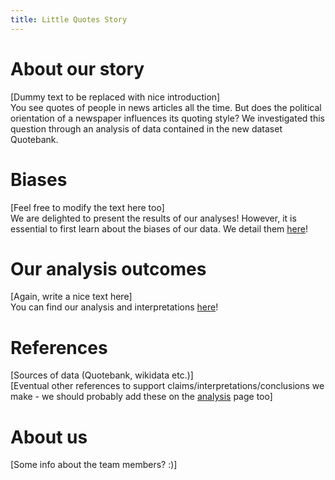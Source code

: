 ```yaml
---
title: Little Quotes Story
---
```


# About our story

[Dummy text to be replaced with nice introduction]  
You see quotes of people in news articles all the time. But does the political orientation of a newspaper influences its quoting style? We investigated this question through an analysis of data contained in the new dataset Quotebank.

# Biases

[Feel free to modify the text here too]  
We are delighted to present the results of our analyses! However, it is essential to first learn about the biases of our data. We detail them [here](/biases)!

# Our analysis outcomes

[Again, write a nice text here]  
You can find our analysis and interpretations [here](/analysis)!

# References

[Sources of data (Quotebank, wikidata etc.)]  
[Eventual other references to support claims/interpretations/conclusions we make - we should probably add these on the [analysis](/analysis) page too]

# About us

[Some info about the team members? :)]